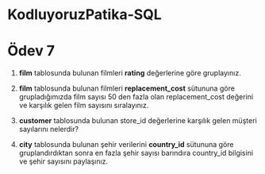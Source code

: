 # KodluyoruzPatika-SQL
# Ödev 7

1. **film** tablosunda bulunan filmleri **rating** değerlerine göre gruplayınız.
2. **film** tablosunda bulunan filmleri **replacement_cost** sütununa göre grupladığımızda film sayısı 50 den fazla olan replacement_cost değerini ve karşılık gelen film sayısını sıralayınız.

3. **customer** tablosunda bulunan store_id değerlerine karşılık gelen müşteri sayılarını nelerdir? 
4.  **city** tablosunda bulunan şehir verilerini **country_id** sütununa göre gruplandırdıktan sonra en fazla şehir sayısı barındıra country_id bilgisini ve şehir sayısını paylaşınız.
